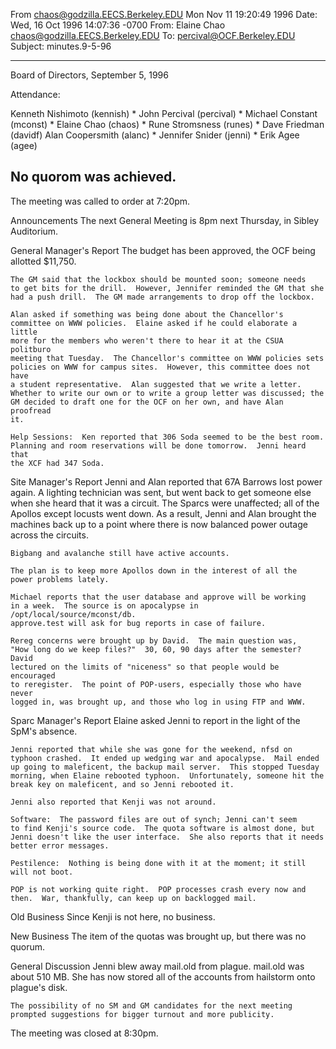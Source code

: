 
From chaos@godzilla.EECS.Berkeley.EDU Mon Nov 11 19:20:49 1996
Date: Wed, 16 Oct 1996 14:07:36 -0700
From: Elaine Chao <chaos@godzilla.EECS.Berkeley.EDU>
To: percival@OCF.Berkeley.EDU
Subject: minutes.9-5-96

----------------------
Board of Directors, September 5, 1996

Attendance:

Kenneth Nishimoto (kennish) *
John Percival (percival) *
Michael Constant (mconst) *
Elaine Chao (chaos) *
Rune Stromsness (runes) *
Dave Friedman (davidf)
Alan Coopersmith (alanc) *
Jennifer Snider (jenni) *
Erik Agee (agee)

No quorom was achieved.
-----------------------

The meeting was called to order at 7:20pm.

Announcements
	The next General Meeting is 8pm next Thursday, in Sibley Auditorium.

General Manager's Report
	The budget has been approved, the OCF being allotted $11,750.

	The GM said that the lockbox should be mounted soon; someone needs 
    to get bits for the drill.  However, Jennifer reminded the GM that she
    had a push drill.  The GM made arrangements to drop off the lockbox.

	Alan asked if something was being done about the Chancellor's 
    committee on WWW policies.  Elaine asked if he could elaborate a little
    more for the members who weren't there to hear it at the CSUA politburo
    meeting that Tuesday.  The Chancellor's committee on WWW policies sets
    policies on WWW for campus sites.  However, this committee does not have
    a student representative.  Alan suggested that we write a letter.
    Whether to write our own or to write a group letter was discussed; the
    GM decided to draft one for the OCF on her own, and have Alan proofread
    it.

	Help Sessions:  Ken reported that 306 Soda seemed to be the best room.
    Planning and room reservations will be done tomorrow.  Jenni heard that
    the XCF had 347 Soda.

Site Manager's Report
	Jenni and Alan reported that 67A Barrows lost power again.  A lighting
    technician was sent, but went back to get someone else when she heard
    that it was a circuit.  The Sparcs were unaffected; all of the Apollos
    except locusts went down.  As a result, Jenni and Alan brought the
    machines back up to a point where there is now balanced power outage
    across the circuits.

	Bigbang and avalanche still have active accounts.

	The plan is to keep more Apollos down in the interest of all the 
    power problems lately.

	Michael reports that the user database and approve will be working
    in a week.  The source is on apocalypse in /opt/local/source/mconst/db.
    approve.test will ask for bug reports in case of failure.

	Rereg concerns were brought up by David.  The main question was,
    "How long do we keep files?"  30, 60, 90 days after the semester?  David
    lectured on the limits of "niceness" so that people would be encouraged
    to reregister.  The point of POP-users, especially those who have never
    logged in, was brought up, and those who log in using FTP and WWW.

Sparc Manager's Report
	Elaine asked Jenni to report in the light of the SpM's absence.

	Jenni reported that while she was gone for the weekend, nfsd on
    typhoon crashed.  It ended up wedging war and apocalypse.  Mail ended
    up going to maleficent, the backup mail server.  This stopped Tuesday
    morning, when Elaine rebooted typhoon.  Unfortunately, someone hit the
    break key on maleficent, and so Jenni rebooted it.

	Jenni also reported that Kenji was not around.

	Software:  The password files are out of synch; Jenni can't seem 
    to find Kenji's source code.  The quota software is almost done, but
    Jenni doesn't like the user interface.  She also reports that it needs
    better error messages.

	Pestilence:  Nothing is being done with it at the moment; it still
    will not boot.

	POP is not working quite right.  POP processes crash every now and
    then.  War, thankfully, can keep up on backlogged mail.

Old Business
	Since Kenji is not here, no business.

New Business
	The item of the quotas was brought up, but there was no quorum.

General Discussion
	Jenni blew away mail.old from plague.  mail.old was about 510 MB.
    She has now stored all of the accounts from hailstorm onto plague's disk.

	The possibility of no SM and GM candidates for the next meeting
    prompted suggestions for bigger turnout and more publicity.

The meeting was closed at 8:30pm.


